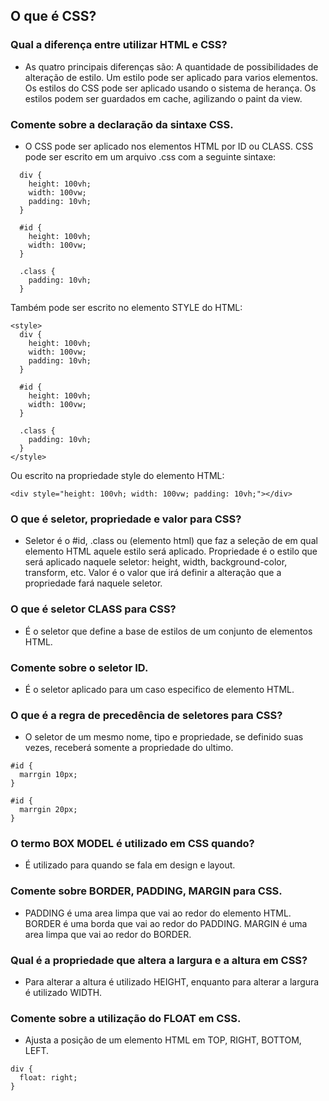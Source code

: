 ## O que é CSS?


### Qual a diferença entre utilizar HTML e CSS?
  * As quatro principais diferenças são: 
    A quantidade de possibilidades de alteração de estilo. 
    Um estilo pode ser aplicado para varios elementos. 
    Os estilos do CSS pode ser aplicado usando o sistema de herança.
    Os estilos podem ser guardados em cache, agilizando o paint da view.


### Comente sobre a declaração da sintaxe CSS.
  * O CSS pode ser aplicado nos elementos HTML por ID ou CLASS.
  CSS pode ser escrito em um arquivo .css com a seguinte sintaxe:
  ```
    div {
      height: 100vh;
      width: 100vw;
      padding: 10vh;
    }
  
    #id {
      height: 100vh;
      width: 100vw;
    }
    
    .class {
      padding: 10vh;
    }
  ```
  Também pode ser escrito no elemento STYLE do HTML:
  ```
  <style>
    div {
      height: 100vh;
      width: 100vw;
      padding: 10vh;
    }
  
    #id {
      height: 100vh;
      width: 100vw;
    }
    
    .class {
      padding: 10vh;
    }
  </style>
  ```
  Ou escrito na propriedade style do elemento HTML:
  ```
  <div style="height: 100vh; width: 100vw; padding: 10vh;"></div>
  ```


### O que é seletor, propriedade e valor para CSS?
  * Seletor é o #id, .class ou (elemento html) que faz a seleção de em qual elemento HTML aquele estilo será aplicado.
  Propriedade é o estilo que será aplicado naquele seletor: height, width, background-color, transform, etc.
  Valor é o valor que irá definir a alteração que a propriedade fará naquele seletor.


### O que é seletor CLASS para CSS?
  * É o seletor que define a base de estilos de um conjunto de elementos HTML.


### Comente sobre o seletor ID.
  * É o seletor aplicado para um caso especifico de elemento HTML.


### O que é a regra de precedência de seletores para CSS?
  * O seletor de um mesmo nome, tipo e propriedade, se definido suas vezes, receberá somente a propriedade do ultimo.
  ```
  #id {
    marrgin 10px;
  }

  #id {
    marrgin 20px;
  }
  ```


### O termo BOX MODEL é utilizado em CSS quando?
  * É utilizado para quando se fala em design e layout.
  
  
### Comente sobre BORDER, PADDING, MARGIN para CSS.
  * PADDING é uma area limpa que vai ao redor do elemento HTML.
  BORDER é uma borda que vai ao redor do PADDING.
  MARGIN é uma area limpa que vai ao redor do BORDER.
  
  
### Qual é a propriedade que altera a largura e a altura em CSS?
  * Para alterar a altura é utilizado HEIGHT, enquanto para alterar a largura é utilizado WIDTH.
  
  
### Comente sobre a utilização do FLOAT em CSS.
  * Ajusta a posição de um elemento HTML em TOP, RIGHT, BOTTOM, LEFT.
 
  ```
  div {
    float: right;
  }
  ```
